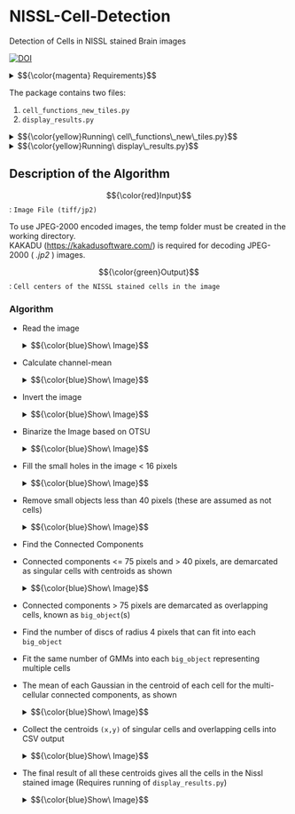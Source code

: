 # NISSL-Cell-Detection
Detection of Cells in NISSL stained Brain images

[![DOI](https://zenodo.org/badge/DOI/10.5281/zenodo.14200087.svg)](https://doi.org/10.5281/zenodo.14200087)

<details>
  <summary> $${\color{magenta} Requirements}$$ </summary>

  + Python 3.7+
  + scikit-image
  + scikit-learn
  + matplotlib
  + pandas
  + pathlib
  + os
  + sys
  + shapely
  + numpy
  + $${\color{orange}KAKADU (!Optional) }$$
  
</details>


The package contains two files:
1. ```cell_functions_new_tiles.py ```
2. ```display_results.py ```

<details>
  <summary> $${\color{yellow}Running\ cell\_functions\_new\_tiles.py}$$ </summary>
  
  + $${\color{red}Input}$$: ```Image File (tiff/jp2)```
  
  + $${\color{green}Output}$$: ```CSV for the cell centers in the image```
  
  + $${\color{lightblue}Usage}$$: ``` python3 .\cell_functions_new_tiles.py .\test_image.tif ```
  
</details>

<details>
  <summary> $${\color{yellow}Running\ display\_results.py}$$ </summary>
  
  + $${\color{red}Input}$$: ```Image File (tiff/jp2)```, ```CSV for the cell centers in the image```
  
  + $${\color{green}Output}$$: ```Image with cell centers```
  
  + $${\color{lightblue}Usage}$$: ``` python3 .\display_results.py .\test_image.tif ```
  
</details>

## Description of the Algorithm

$${\color{red}Input}$$: ```Image File (tiff/jp2)```

To use JPEG-2000 encoded images, the temp folder must be created in the working directory.<br>
KAKADU (https://kakadusoftware.com/) is required for decoding JPEG-2000 ( _.jp2_ ) images. <br>

$${\color{green}Output}$$: ```Cell centers of the NISSL stained cells in the image```

### Algorithm

+ Read the image <br>
  <details>
    <summary> $${\color{blue}Show\ Image}$$ </summary>
    ![image](./assets/test_image1.png)
  </details>
+ Calculate channel-mean <br>
  <details>
    <summary> $${\color{blue}Show\ Image}$$ </summary>
    
    ![channel_mean](./assets/channel_mean.png)
  
  </details>
+ Invert the image <br>
  <details>
    <summary> $${\color{blue}Show\ Image}$$ </summary>
    
    ![inverted_image](./assets/image_inv.png)
  
  </details>
+ Binarize the Image based on OTSU <br>
  <details>
    <summary> $${\color{blue}Show\ Image}$$ </summary>
    
    ![binary](./assets/binary.png)
  
  </details>
+ Fill the small holes in the image < 16 pixels <br>
  <details>
    <summary> $${\color{blue}Show\ Image}$$ </summary>
    
    ![small holes](./assets/remove_small_holes.png)
  
  </details>
+ Remove small objects less than 40 pixels (these are assumed as not cells) <br>
  <details>
    <summary> $${\color{blue}Show\ Image}$$ </summary>
    
    ![small objects](./assets/remove_small_objects.png)
  
  </details>
+ Find the Connected Components
+ Connected components <= 75 pixels and > 40 pixels, are demarcated as singular cells with centroids as shown <br>
  <details>
    <summary> $${\color{blue}Show\ Image}$$ </summary>
    
    ![singular](./assets/singular_cells.png)
  
  </details>
+ Connected components > 75 pixels are demarcated as overlapping cells, known as ```big_object```(s)
+ Find the number of discs of radius 4 pixels that can fit into each ```big_object```
+ Fit the same number of GMMs into each ```big_object``` representing multiple cells
+ The mean of each Gaussian in the centroid of each cell for the multi-cellular connected components, as shown <br>
  <details>
    <summary> $${\color{blue}Show\ Image}$$ </summary>
    
    ![multicell](./assets/multicell_components.png)

  </details>
+ Collect the centroids ```(x,y)``` of singular cells and overlapping cells into CSV output <br>
  <details>
    <summary> $${\color{blue}Show\ Image}$$ </summary>
    
    ![csv](./assets/csv_example.png)
  
  </details>
+ The final result of all these centroids gives all the cells in the Nissl stained image (Requires running of ```display_results.py```) <br>
  <details>
    <summary> $${\color{blue}Show\ Image}$$ </summary>
    
    ![final](./assets/final_result.png)
  
  </details>
  
